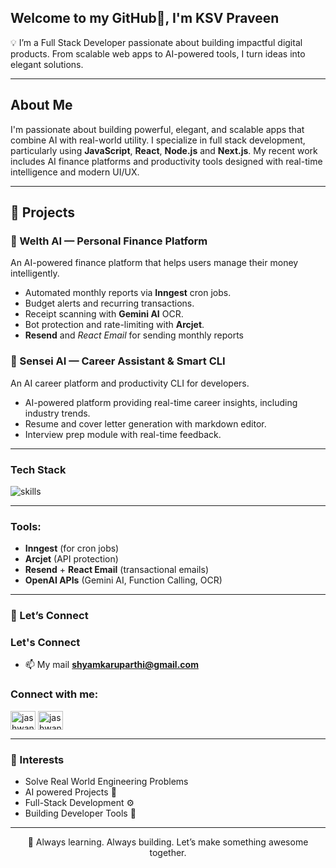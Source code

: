 ## Welcome to my GitHub👋, I'm KSV Praveen

💡 I’m a Full Stack Developer passionate about building impactful digital products. From scalable web apps to AI-powered tools, I turn ideas into elegant solutions.

---
## About Me

I'm passionate about building powerful, elegant, and scalable apps that combine AI with real-world utility. I specialize in full stack development, particularly using **JavaScript**, **React**, **Node.js** and **Next.js**. My recent work includes AI finance platforms and productivity tools designed with real-time intelligence and modern UI/UX.

---

## 🚀 Projects

### 🔷 Welth AI — Personal Finance Platform  
An AI-powered finance platform that helps users manage their money intelligently.

- Automated monthly reports via **Inngest** cron jobs.
- Budget alerts and recurring transactions.
- Receipt scanning with **Gemini AI** OCR.
- Bot protection and rate-limiting with **Arcjet**.
- **Resend** and *React Email* for sending monthly reports

### 🔷 Sensei AI — Career Assistant & Smart CLI  

  An AI career platform and productivity CLI for developers.

- AI-powered platform providing real-time career insights, including industry trends.
- Resume and cover letter generation with markdown editor.
- Interview prep module with real-time feedback.

---

###  Tech Stack 

<p align="left">
  <img src="https://skillicons.dev/icons?i=js,ts,react,nextjs,html,css,tailwind,postgres,prisma,sqlite,nodejs,git,github,supabase" alt="skills" />
</p>

---

###  Tools:  
- **Inngest** (for cron jobs)  
- **Arcjet** (API protection)  
- **Resend** + **React Email** (transactional emails)  
- **OpenAI APIs** (Gemini AI, Function Calling, OCR)  

---

### 🤝 Let’s Connect

### Let's Connect

- 📫 My mail **shyamkaruparthi@gmail.com**
<h3 align="left">Connect with me:</h3>
<p align="left">
<a href="https://www.linkedin.com/in/ksvpraveen/" target="blank"><img align="center" src="https://raw.githubusercontent.com/rahuldkjain/github-profile-readme-generator/master/src/images/icons/Social/linked-in-alt.svg" alt="jashwanth" height="30" width="40" /></a>
<a href="https://www.instagram.com/svpraveen_174/" target="blank"><img align="center" src="https://raw.githubusercontent.com/rahuldkjain/github-profile-readme-generator/master/src/images/icons/Social/instagram.svg" alt="jashwanthpeddisetty" height="30" width="40" /></a>
</p>



---

### 💬 Interests

- Solve Real World Engineering Problems
- AI powered Projects 🤖  
- Full-Stack Development ⚙️  
- Building Developer Tools 🧰  


---


<div align="center">
  🚀 Always learning. Always building. Let’s make something awesome together.
</div>
